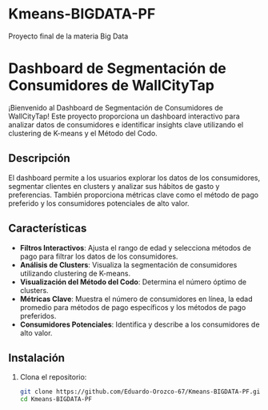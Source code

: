 # Kmeans-BIGDATA-PF
Proyecto final de la materia Big Data 

# Dashboard de Segmentación de Consumidores de WallCityTap

¡Bienvenido al Dashboard de Segmentación de Consumidores de WallCityTap! Este proyecto proporciona un dashboard interactivo para analizar datos de consumidores e identificar insights clave utilizando el clustering de K-means y el Método del Codo.

## Descripción

El dashboard permite a los usuarios explorar los datos de los consumidores, segmentar clientes en clusters y analizar sus hábitos de gasto y preferencias. También proporciona métricas clave como el método de pago preferido y los consumidores potenciales de alto valor.

## Características

- **Filtros Interactivos**: Ajusta el rango de edad y selecciona métodos de pago para filtrar los datos de los consumidores.
- **Análisis de Clusters**: Visualiza la segmentación de consumidores utilizando clustering de K-means.
- **Visualización del Método del Codo**: Determina el número óptimo de clusters.
- **Métricas Clave**: Muestra el número de consumidores en línea, la edad promedio para métodos de pago específicos y los métodos de pago preferidos.
- **Consumidores Potenciales**: Identifica y describe a los consumidores de alto valor.

## Instalación

1. Clona el repositorio:
   ```bash
   git clone https://github.com/Eduardo-Orozco-67/Kmeans-BIGDATA-PF.git
   cd Kmeans-BIGDATA-PF
